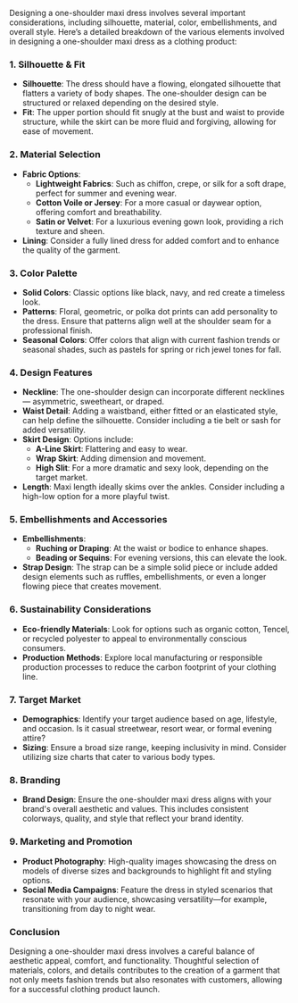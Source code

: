 Designing a one-shoulder maxi dress involves several important considerations, including silhouette, material, color, embellishments, and overall style. Here’s a detailed breakdown of the various elements involved in designing a one-shoulder maxi dress as a clothing product:

### 1. **Silhouette & Fit**
   - **Silhouette**: The dress should have a flowing, elongated silhouette that flatters a variety of body shapes. The one-shoulder design can be structured or relaxed depending on the desired style.
   - **Fit**: The upper portion should fit snugly at the bust and waist to provide structure, while the skirt can be more fluid and forgiving, allowing for ease of movement.

### 2. **Material Selection**
   - **Fabric Options**: 
     - **Lightweight Fabrics**: Such as chiffon, crepe, or silk for a soft drape, perfect for summer and evening wear.
     - **Cotton Voile or Jersey**: For a more casual or daywear option, offering comfort and breathability.
     - **Satin or Velvet**: For a luxurious evening gown look, providing a rich texture and sheen.
   - **Lining**: Consider a fully lined dress for added comfort and to enhance the quality of the garment.

### 3. **Color Palette**
   - **Solid Colors**: Classic options like black, navy, and red create a timeless look.
   - **Patterns**: Floral, geometric, or polka dot prints can add personality to the dress. Ensure that patterns align well at the shoulder seam for a professional finish.
   - **Seasonal Colors**: Offer colors that align with current fashion trends or seasonal shades, such as pastels for spring or rich jewel tones for fall.

### 4. **Design Features**
   - **Neckline**: The one-shoulder design can incorporate different necklines — asymmetric, sweetheart, or draped.
   - **Waist Detail**: Adding a waistband, either fitted or an elasticated style, can help define the silhouette. Consider including a tie belt or sash for added versatility.
   - **Skirt Design**: Options include:
     - **A-Line Skirt**: Flattering and easy to wear.
     - **Wrap Skirt**: Adding dimension and movement.
     - **High Slit**: For a more dramatic and sexy look, depending on the target market.
   - **Length**: Maxi length ideally skims over the ankles. Consider including a high-low option for a more playful twist.

### 5. **Embellishments and Accessories**
   - **Embellishments**: 
     - **Ruching or Draping**: At the waist or bodice to enhance shapes.
     - **Beading or Sequins**: For evening versions, this can elevate the look.
   - **Strap Design**: The strap can be a simple solid piece or include added design elements such as ruffles, embellishments, or even a longer flowing piece that creates movement.

### 6. **Sustainability Considerations**
   - **Eco-friendly Materials**: Look for options such as organic cotton, Tencel, or recycled polyester to appeal to environmentally conscious consumers.
   - **Production Methods**: Explore local manufacturing or responsible production processes to reduce the carbon footprint of your clothing line.

### 7. **Target Market**
   - **Demographics**: Identify your target audience based on age, lifestyle, and occasion. Is it casual streetwear, resort wear, or formal evening attire?
   - **Sizing**: Ensure a broad size range, keeping inclusivity in mind. Consider utilizing size charts that cater to various body types.

### 8. **Branding**
   - **Brand Design**: Ensure the one-shoulder maxi dress aligns with your brand's overall aesthetic and values. This includes consistent colorways, quality, and style that reflect your brand identity.

### 9. **Marketing and Promotion**
   - **Product Photography**: High-quality images showcasing the dress on models of diverse sizes and backgrounds to highlight fit and styling options.
   - **Social Media Campaigns**: Feature the dress in styled scenarios that resonate with your audience, showcasing versatility—for example, transitioning from day to night wear.

### Conclusion
Designing a one-shoulder maxi dress involves a careful balance of aesthetic appeal, comfort, and functionality. Thoughtful selection of materials, colors, and details contributes to the creation of a garment that not only meets fashion trends but also resonates with customers, allowing for a successful clothing product launch.